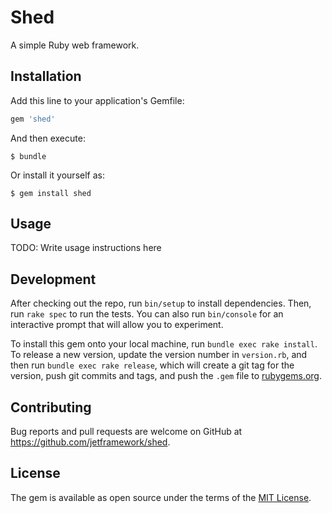 # Shed

A simple Ruby web framework.

## Installation

Add this line to your application's Gemfile:

```ruby
gem 'shed'
```

And then execute:

    $ bundle

Or install it yourself as:

    $ gem install shed

## Usage

TODO: Write usage instructions here

## Development

After checking out the repo, run `bin/setup` to install dependencies. Then, run `rake spec` to run the tests. You can also run `bin/console` for an interactive prompt that will allow you to experiment.

To install this gem onto your local machine, run `bundle exec rake install`. To release a new version, update the version number in `version.rb`, and then run `bundle exec rake release`, which will create a git tag for the version, push git commits and tags, and push the `.gem` file to [rubygems.org](https://rubygems.org).

## Contributing

Bug reports and pull requests are welcome on GitHub at https://github.com/jetframework/shed.

## License

The gem is available as open source under the terms of the [MIT License](LICENSE.md).
